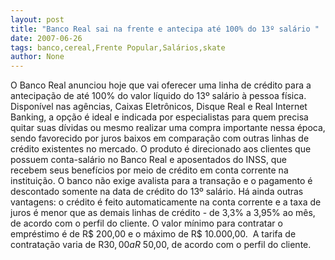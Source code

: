 ```yaml
---
layout: post
title: "Banco Real sai na frente e antecipa até 100% do 13º salário "
date: 2007-06-26
tags: banco,cereal,Frente Popular,Salários,skate
author: None
---
```

O Banco Real anunciou hoje que vai oferecer uma linha de cr&eacute;dito para a antecipa&ccedil;&atilde;o de at&eacute; 100% do valor l&iacute;quido do 13&ordm; sal&aacute;rio &agrave; pessoa f&iacute;sica. Dispon&iacute;vel nas ag&ecirc;ncias, Caixas Eletr&ocirc;nicos, Disque Real e Real Internet Banking, a op&ccedil;&atilde;o &eacute; ideal e indicada por especialistas para quem precisa quitar suas d&iacute;vidas ou mesmo realizar uma compra importante nessa &eacute;poca, sendo favorecido por juros baixos em compara&ccedil;&atilde;o com outras linhas de cr&eacute;dito existentes no mercado. 
O produto &eacute; direcionado aos clientes que possuem conta-sal&aacute;rio no Banco Real e aposentados do INSS, que recebem seus benef&iacute;cios por meio de cr&eacute;dito em conta corrente na institui&ccedil;&atilde;o. O banco n&atilde;o exige avalista para a transa&ccedil;&atilde;o e o pagamento &eacute; descontado somente na data de cr&eacute;dito do 13&ordm; sal&aacute;rio. 
H&aacute; ainda outras vantagens: o cr&eacute;dito &eacute; feito automaticamente na conta corrente e a taxa de juros &eacute; menor que as demais linhas de cr&eacute;dito - de 3,3% a 3,95% ao m&ecirc;s, de acordo com o perfil do cliente.
O valor m&iacute;nimo para contratar o empr&eacute;stimo &eacute; de R$ 200,00 e o m&aacute;ximo de R$ 10.000,00.&nbsp; A tarifa de contrata&ccedil;&atilde;o varia de R$30,00 a R$ 50,00, de acordo com o perfil do cliente. 